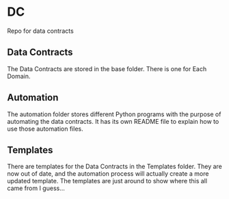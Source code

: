# DC
Repo for data contracts

## Data Contracts

The Data Contracts are stored in the base folder. There is one for Each Domain.

## Automation

The automation folder stores different Python programs with the purpose of automating the data contracts. 
It has its own README file to explain how to use those automation files.

## Templates

There are templates for the Data Contracts in the Templates folder. They are now out of date, and the automation process will actually create a more updated template. The templates are just around to show where this all came from I guess...


